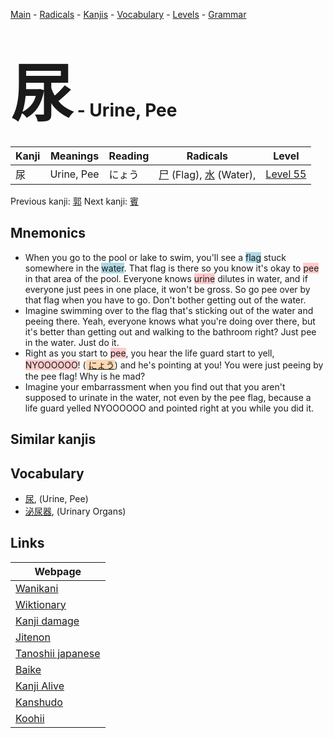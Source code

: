 <style> bigfont {font-size: 100px}</style>
[Main](../README.md) -
[Radicals](../radicals.md) -
[Kanjis](../kanjis.md) -
[Vocabulary](../vocabulary.md) -
[Levels](../levels.md) -
[Grammar](../grammar.md)
# <bigfont> 尿</bigfont> - Urine, Pee 

| Kanji | Meanings | Reading | Radicals | Level |
| --- | --- | --- | --- | --- |
| 尿 | Urine, Pee | にょう | [尸](../radicals/尸.md) (Flag), [水](../radicals/水.md) (Water),  | [Level 55](../levels/wk_level55.md) |

Previous kanji: [郭](郭.md) Next kanji: [賓](賓.md) 

## Mnemonics
 * When you go to the pool or lake to swim, you'll see a <span style="background-color:#ADD8E6"> flag</span> stuck somewhere in the <span style="background-color:#ADD8E6"> water</span>. That flag is there so you know it's okay to <span style="background-color:#ffcccb"> pee</span> in that area of the pool. Everyone knows <span style="background-color:#ffcccb"> urine</span> dilutes in water, and if everyone just pees in one place, it won't be gross. So go pee over by that flag when you have to go. Don't bother getting out of the water.
* Imagine swimming over to the flag that's sticking out of the water and peeing there. Yeah, everyone knows what you're doing over there, but it's better than getting out and walking to the bathroom right? Just pee in the water. Just do it.
* Right as you start to <span style="background-color:#ffcccb"> pee</span>, you hear the life guard start to yell, <span style="background-color:#ffcccb"> NYOOOOOO</span>! (<span style="background-color:#fed8b1"> [にょう](https://jisho.org/search/にょう)</span>) and he's pointing at you! You were just peeing by the pee flag! Why is he mad?
* Imagine your embarrassment when you find out that you aren't supposed to urinate in the water, not even by the pee flag, because a life guard yelled NYOOOOOO and pointed right at you while you did it.


## Similar kanjis
 


## Vocabulary
 * [尿](../vocabulary/尿.md), (Urine, Pee)
* [泌尿器](../vocabulary/尿.md), (Urinary Organs)



## Links 

| Webpage |
| --- |
| [Wanikani          ](https://www.wanikani.com/kanji/尿) |
| [Wiktionary        ](https://en.wiktionary.org/wiki/尿) |
| [Kanji damage      ](http://www.kanjidamage.com/kanji/search?utf8=✓&q=尿) |
| [Jitenon           ](https://jitenon.com/kanji/尿) |
| [Tanoshii japanese ](https://www.tanoshiijapanese.com/dictionary/kanji.cfm?k=尿) |
| [Baike             ](https://baike.baidu.com/item/尿) |
| [Kanji Alive       ](https://app.kanjialive.com/尿) |
| [Kanshudo          ](https://www.kanshudo.com/searchmn?q=尿) |
| [Koohii            ](https://kanji.koohii.com/study/kanji/尿) |

